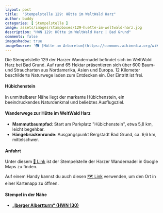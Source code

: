 ```yaml
---
layout: post
title:  "Stempelstelle 129: Hütte im WeltWald Harz"
author: buddy
categories: [ Stempelstelle ]
image: assets/images/stampboxes/129-huette-im-weltwald-harz.jpg
description: "HWN 129: Hütte im WeltWald Harz | Bad Grund"
comments: false
imageshadow: true
imageSource: '📷 [Hütte am Arboretum](https://commons.wikimedia.org/wiki/File:H%C3%BCtte_am_Arboretum.JPG) von <a href="https://de.wikipedia.org/wiki/Benutzer:JuTe_CLZ" class="extiw" title="de:Benutzer:JuTe CLZ">JuTe CLZ</a> unter Lizenz Copyrighted free use'
---
```


Die Stempelstelle 129 der Harzer Wandernadel befindet sich im WeltWald Harz bei Bad Grund. Auf rund 65 Hektar präsentieren sich über 600 Baum- und Straucharten aus Nordamerika, Asien und Europa. 12 Kilometer beschilderte Naturwege laden zum Entdecken ein. Der Eintritt ist frei. 

#### Hübichenstein

In unmittelbarer Nähe liegt der markante Hübichenstein, ein beeindruckendes Naturdenkmal und beliebtes Ausflugsziel. 

#### Wanderwege zur Hütte im WeltWald Harz

- **Mammutbaumpfad**: Start am Parkplatz "Hübichenstein", etwa 5,8 km, leicht begehbar. 
- **Hängebrückenrunde**: Ausgangspunkt Bergstadt Bad Grund, ca. 9,6 km, mittelschwer. 

#### Anfahrt

Unter diesem [📍 Link](https://www.google.com/maps/dir/?api=1&origin=&destination=51.81926%2C%2010.22503) ist der Stempelstelle der Harzer Wandernadel in Google Maps zu finden.

<div class="android-only">
  Auf einem Handy kannst du auch diesen 
  <a href="geo:51.81926,10.22503">🗺️ Link</a> 
  verwenden, um den Ort in einer Kartenapp zu öffnen.
  <p></p>
</div>

#### Stempel in der Nähe

- [**„Iberger Albertturm“ (HWN 130)**](/stempelstelle-130-iberger-albertturm)
